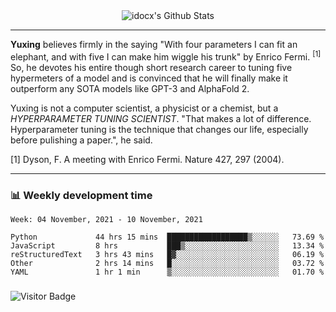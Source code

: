 <div align="center">
    <img align="center" src="https://github-readme-stats.vercel.app/api?username=idocx&show_icons=true&count_private=true&hide_border=true" alt="idocx's Github Stats"></img>
</div>

---

**Yuxing** believes firmly in the saying "With four parameters I can fit an elephant, and with five I can make him wiggle his trunk" by Enrico Fermi. <sup>[1]</sup> So, he devotes his entire though short research career to tuning five hypermeters of a model and is convinced that he will finally make it outperform any SOTA models like GPT-3 and AlphaFold 2.

Yuxing is not a computer scientist, a physicist or a chemist, but a *HYPERPARAMETER TUNING SCIENTIST*. "That makes a lot of difference. Hyperparameter tuning is the technique that changes our life, especially before pulishing a paper.", he said.

[1] Dyson, F. A meeting with Enrico Fermi. Nature 427, 297 (2004).


---

### 📊 Weekly development time
<!--START_SECTION:waka-->
```text
Week: 04 November, 2021 - 10 November, 2021

Python             44 hrs 15 mins  ██████████████████▒░░░░░░   73.69 % 
JavaScript         8 hrs           ███▒░░░░░░░░░░░░░░░░░░░░░   13.34 % 
reStructuredText   3 hrs 43 mins   █▓░░░░░░░░░░░░░░░░░░░░░░░   06.19 % 
Other              2 hrs 14 mins   █░░░░░░░░░░░░░░░░░░░░░░░░   03.72 % 
YAML               1 hr 1 min      ▒░░░░░░░░░░░░░░░░░░░░░░░░   01.70 % 
```
<!--END_SECTION:waka-->

### 

![Visitor Badge](https://visitor-badge.laobi.icu/badge?page_id=idocx.idocx)